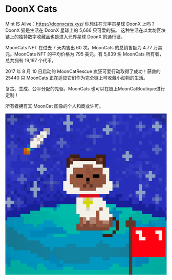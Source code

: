 # DoonX Cats

Mint IS Alive：https://doonxcats.xyz/ 你想住在元宇宙星球 DoonX 上吗？ DoonX 猫是生活在 DoonX 星球上的 5,666 只可爱的猫。 这种生活在以太坊区块链上的独特数字收藏品也是进入元界星球 DoonX 的通行证。

MoonCats NFT 在过去 7 天内售出 60 次。MoonCats 的总销售额为 4.77 万美元。MoonCats NFT 的平均价格为 795 美元。有 5,839 名 MoonCats 所有者，总共拥有 19,197 个代币。

2017 年 8 月 10 日启动的 MoonCatRescue 疯狂可爱行动取得了成功！获救的 25440 只 MoonCats 正在适应它们作为完全链上可收藏小动物的生活。

复古、生成、公平分配的先驱，MoonCats 也可以在链上MoonCatBoutique进行定制！

所有者拥有其 MoonCat 图像的个人和商业许可。

![NFT](微信截图_20220902201225.png)


